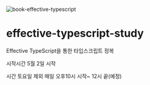 ![book-effective-typescript](https://user-images.githubusercontent.com/34502254/166238614-2a298f11-3337-40b8-9cfb-f844188db26e.png)


# effective-typescript-study

Effective TypeScript을 통한 타입스크립트 정복 


시작시간 5월 2일 시작

시간 토요일 제외 매일 오후10시 시작~ 12시 끝(예정)


